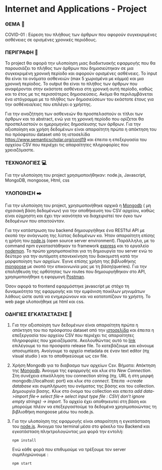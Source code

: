 # Internet and Applications - Project

### ΘΕΜΑ :memo: 
COVID-01 : Εύρεση του πλήθους των άρθρων που αφορούν συγκεκριμένες ασθένειες σε ορισμένες χρονικές περιόδους.

### ΠΕΡΙΓΡΑΦΗ :mag_right:
To project θα αφορά την υλοποίηση μιας διαδικτυακής εφαρμογής που θα παρουσιάζει το πλήθος των άρθρων που δημοσιεύτηκαν σε μια συγκεκριμένη χρονική περίοδο και αφορούν ορισμένες ασθένειες. Το input θα είναι τα ονόματα ασθενειών (max 5 χωρισμένα με κόμμα) και μια χρονική περίοδος. Το output θα είναι το πλήθος των άρθρων που αναφέρονται στην εκάστοτε ασθένεια στη χρονική αυτή περίοδο, καθώς και το έτος με τις περισσότερες δημοσιεύσεις. Ακόμα θα περιλαμβάνεται ένα ιστόγραμμα με το πλήθος των δημοσιεύσεων του εκάστοτε έτους για την ασθένεια/ειες που επιλέγει ο χρήστης.

Για την αναζήτηση των ασθενειών θα προσπελαστούν οι τίτλοι των άρθρων και τα abstract, ενώ για τη χρονική περίοδο που ορίζεται θα προσπελαστούν οι ημερομηνίες δημοσίευσης των άρθρων. Για την αξιοποίηση και χρήση δεδομένων είναι απαραίτητη πρώτα η απόκτηση του πιο πρόσφατου dataset από τη ιστοσελίδα https://www.semanticscholar.org/cord19 και έπειτα η επεξεργασία του αρχείου CSV που περιέχει τις απαραίτητες πληροφορίες που χρειαζόμαστε. 

### ΤΕΧΝΟΛΟΓΙΕΣ :computer:
Για την υλοποίηση του project χρησιμοποιήθηκαν:
node.js,
Javascript, 
MongoDB, 
mongoose,
Html, 
css

### ΥΛΟΠΟΙΗΣΗ :black_nib:
Για την υλοποίηση του project, χρησιμοποιήθηκε αρχικά η [Mongodb](https://www.mongodb.com/try/download/community) ( μη σχεσιακή βάση δεδομένων) για την αποθήκευση του CSV αρχείου, καθώς είναι εύχρηστη και έχει την ικανότητα να διαχειριστεί τον όγκο των δεδομένων που απαιτούνταν.  

Για την κατάστρωση του backend δημιουργήθηκε ένα RESTful API με σκοπό την ανάγνωση της λίστας δεδομένων κα. Ήταν απαραίτητη επίσης η χρήση του [node.js](https://nodejs.org/en/download/) (open source server environment). Παράλληλα, με το command npm εγκαταστάθηκαν τo framework [express](https://expressjs.com/) και το εργαλείο [nodemon](https://nodemon.io/). Το πρώτο χρησιμοποιείται για τη δημιουργία του server ενώ το δεύτερο για την αυτόματη επανεκκίνηση του διακομιστή κατά την μορφοποίηση των αρχείων. 
Έγινε επίσης χρήση της βιβλιοθήκης [mongoose](https://mongoosejs.com/docs/) με σκοπό την επικοινωνία μας με τη βάση(queries).
Για την επαλήθευση της ορθότητας των routes που δημιουργήθηκαν στο API, χρησιμοποιήθηκε η εφαρμογή [Postman](https://www.postman.com/downloads/). 

Όσον αφορά το frontend εφαρμόστηκε javascript με στόχο τη δυναμικότητα της εφαρμογής και την εμφάνιση ποικίλων μηνυμάτων λάθους ώστε αυτά να ενημερώνουν και να κατατοπίζουν το χρήστη. 
Το web page υλοποιήθηκε με html και css. 



### ΟΔΗΓΙΕΣ ΕΓΚΑΤΑΣΤΑΣΗΣ :wrench:

1) Για την αξιοποίηση των δεδομένων είναι απαραίτητη πρώτα η απόκτηση του πιο πρόσφατου dataset από την [ιστοσελίδα](https://www.semanticscholar.org/cord19) και έπειτα η επεξεργασία του αρχείου CSV που περιέχει τις απαραίτητες πληροφορίες που χρειαζόμαστε. Ακολουθώντας αυτό το [link](https://ai2-semanticscholar-cord-19.s3-us-west-2.amazonaws.com/historical_releases.html) επιλέγουμε το πιο προσφατο release file. 
Το κατεβάζουμε και κάνουμε αποσυμπίεση. Ανοίγουμε το αρχείο metadata σε έναν text editor (πχ visual studio ) και το αποθηκεύουμε ως csv file. 


2) Χρήση Mongodb για το διαβασμα των αρχείων Csv. 
Βήματα: 
Απόκτηση της [Mongodb](https://www.mongodb.com/try/download/community).
Άνοιγμα της εφαρμογής και κλικ στο *New Connection*. Στη συνέχεια επικόλληση του connection string (πχ. URL ή στη μορφή mongodb://localhost: port)
και κλικ στο *connect*. 
Έπειτα *->create database* και συμπλήρωση του ονόματος της βάσης και του collection. Δημιουργία βασης.
Κλικ στο όνομα του collection και επειτα *add data->import file-> select file-> select input type file : CSV( don’t ignore empty strings) -> import*. 
Το αρχείο έχει αποθηκευτεί στη βάση και μπορούμε πλέον να επεξεργαστούμε τα δεδομένα χρησιμοποιώντας τη βιβλιοθήκη mongoose μέσω του node.js. 

3) Για την υλοποίηση της εφαρμογής είναι απαραίτητη η εγκατάσταση του [node.js](https://nodejs.org/en/download/). Άνοιγμα του terminal μέσα στο φάκελο του Backend και εγκατάσταση πληκτρολογώντας μια φορά την εντολή:
    ```
    npm install
    ```
    Ενώ κάθε φορά που επιθυμούμε να τρέξουμε τον server συμπληρώνουμε :
    ```
    npm start
    ```



